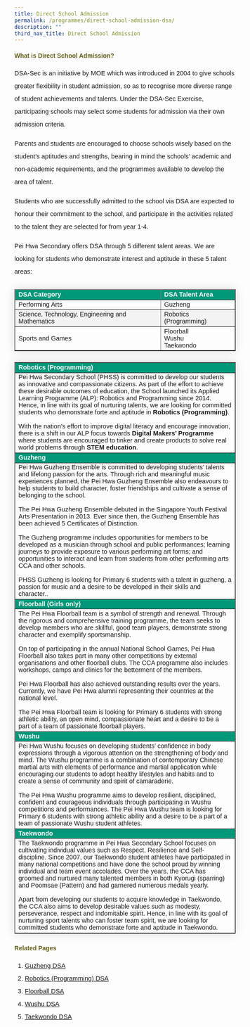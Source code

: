 ```yaml
---
title: Direct School Admission
permalink: /programmes/direct-school-admission-dsa/
description: ""
third_nav_title: Direct School Admission
---
```

<h4 style="color:#635f1a;font-weight:bold;font-family:sans-serif;">What is Direct School Admission?</h4>
<p style="font-size:14.5px; line-height:2;margin-top:15px; font-family:sans-serif">DSA-Sec is an initiative by MOE which was introduced in 2004 to give schools greater flexibility in student admission, so as to recognise more diverse range of student achievements and talents. Under the DSA-Sec Exercise, participating schools may select some students for admission via their own admission criteria. </p>
<p style="font-size:14.5px; line-height:2;margin-top:15px; font-family:sans-serif"> Parents and students are encouraged to choose schools wisely based on the student’s aptitudes and strengths, bearing in mind the schools’ academic and non-academic requirements, and the programmes available to develop the area of talent.</p>

<p style="font-size:14.5px; line-height:2;margin-top:15px; font-family:sans-serif">Students who are successfully admitted to the school via DSA are expected to honour their commitment to the school, and participate in the activities related to the talent they are selected for from year 1-4.</p>

<p style="font-size:14.5px; line-height:2;margin-top:15px; font-family:sans-serif">Pei Hwa Secondary offers DSA through 5 different talent areas. We are looking for students who demonstrate interest and aptitude in these 5 talent areas:</p>

<table style="border-collapse: collapse;margin: 25px 0;font-size:14.5px;font-family: sans-serif;box-shadow: 0 0 20px rgba(0, 0, 0, 0.15);" border="1">
<thead style="background-color: #009879; font-weight: bold; font-size: 14.5px;">
<tr>
				<td style="text-align:left;color:white;font-family:sans-serif;">DSA Category</td>
				<td style="text-align:left;color:white;font-family:sans-serif;">DSA Talent Area</td>
			</tr>
</thead>
	
<tbody>
<tr>
				<td style="font-family:sans-serif;">Performing Arts</td>
				<td style="font-family:sans-serif;margin-bottom:5px;">Guzheng</td>
</tr>
			
<tr style="background-color: #f3f3f3;">
				<td style="font-family:sans-serif;">Science, Technology, Engineering and Mathematics</td>
				<td style="font-family:sans-serif;margin-bottom:5px;">Robotics (Programming)</td>
</tr>
			
<tr>
				<td style="font-family:sans-serif;">Sports and Games</td>
				<td style="font-family:sans-serif;margin-bottom:5px;">Floorball <br>
Wushu  <br>
Taekwondo</td>
</tr>
						
</tbody>
</table>

<table border="1" style="border-collapse: collapse;margin: 25px 0;font-size:14.5px;font-family: sans-serif;box-shadow: 0 0 20px rgba(0, 0, 0, 0.15);">
<tbody>

<tr style="background-color: #009879;">
				<td style="font-size:14.5px;margin-bottom:5px; color:white;font-weight:bold;font-family:sans-serif;">Robotics (Programming)</td>
</tr>
			
<tr>
				<td style="font-size:14.5px;margin-bottom:5px;font-family:sans-serif;">Pei Hwa Secondary School (PHSS) is committed to develop our students as innovative and compassionate citizens. As part of the effort to achieve these desirable outcomes of education, the School launched its Applied Learning Programme (ALP): Robotics and Programming since 2014. Hence, in line with its goal of nurturing talents, we are looking for committed students who demonstrate forte and aptitude in <strong>Robotics (Programming)</strong>.
<br><br>With the nation’s effort to improve digital literacy and encourage innovation, there is a shift in our ALP focus towards <strong>Digital Makers’ Programme</strong> where students are encouraged to tinker and create products to solve real world problems through <strong>STEM education</strong>.</td>
</tr>
			
<tr style="background-color: #009879;">
				<td style="font-size:14.5px;margin-bottom:5px; color:white;font-weight:bold;font-family:sans-serif;">Guzheng</td>
				
</tr>
		     
<tr>
				<td style="font-size:14.5px;margin-bottom:5px;font-family:sans-serif;">Pei Hwa Guzheng Ensemble is committed to developing students’ talents and lifelong passion for the arts. Through rich and meaningful music experiences planned, the Pei Hwa Guzheng Ensemble also endeavours to help students to build character, foster friendships and cultivate a sense of belonging to the school. <br><br>
The Pei Hwa Guzheng Ensemble debuted in the Singapore Youth Festival Arts Presentation in 2013. Ever since then, the Guzheng Ensemble has been achieved 5 Certificates of Distinction.<br><br>
The Guzheng programme includes opportunities for members to be developed as a musician through school and public performances; learning journeys to provide exposure to various performing art forms; and opportunities to interact and learn from students from other performing arts CCA and other schools.<br><br>
PHSS Guzheng is looking for Primary 6 students with a talent in guzheng, a passion for music and a desire to be developed in their skills and character..</td>
</tr>
	
<tr style="background-color: #009879;">
				<td style="font-size:14.5px;margin-bottom:5px; color:white;font-weight:bold;font-family:sans-serif;">Floorball (Girls only)</td>
</tr>
			
<tr>
				<td style="font-size:14.5px;margin-bottom:5px;font-family:sans-serif;">The Pei Hwa Floorball team is a symbol of strength and renewal. Through the rigorous and comprehensive training programme, the team seeks to develop members who are skillful, good team players, demonstrate strong character and exemplify sportsmanship.&nbsp;<br><br> On top of participating in the annual National School Games, Pei Hwa Floorball also takes part in many other competitions by external organisations and other floorball clubs. The CCA programme also includes workshops, camps and clinics for the betterment of the members.<br><br>Pei Hwa Floorball has also achieved outstanding results over the years. Currently, we have Pei Hwa alumni representing their countries at the national level.<br><br>The Pei Hwa Floorball team is looking for Primary 6 students with strong athletic ability, an open mind, compassionate heart and a desire to be a part of a team of passionate floorball players.</td>
</tr>
			
<tr style="background-color: #009879;">
				<td style="font-size:14.5px;margin-bottom:5px; color:white;font-weight:bold;font-family:sans-serif;">Wushu</td>
				
</tr>
		     
<tr>
				<td style="font-size:14.5px;margin-bottom:5px;font-family:sans-serif;">Pei Hwa Wushu focuses on developing students’ confidence in body expressions through a vigorous attention on the strengthening of body and mind. The Wushu programme is a combination of contemporary Chinese martial arts with elements of performance and martial application while encouraging our students to adopt healthy lifestyles and habits and to create a sense of community and spirit of camaraderie.<br><br>
The Pei Hwa Wushu programme aims to develop resilient, disciplined, confident and courageous individuals through participating in Wushu competitions and performances. The Pei Hwa Wushu team is looking for Primary 6 students with strong athletic ability and a desire to be a part of a team of passionate Wushu student athletes.</td>
</tr>
	
<tr style="background-color: #009879;">
				<td style="font-size:14.5px;margin-bottom:5px; color:white;font-weight:bold;font-family:sans-serif;">Taekwondo</td>
</tr>
			
<tr>
				<td style="font-size:14.5px;margin-bottom:5px;font-family:sans-serif;">The Taekwondo programme in Pei Hwa Secondary School focuses on cultivating individual values such as Respect, Resilience and Self-discipline. Since 2007, our Taekwondo student athletes have participated in many national competitions and have done the school proud by winning individual and team event accolades. Over the years, the CCA has groomed and nurtured many talented members in both Kyorugi (sparring) and Poomsae (Pattern) and had garnered numerous medals yearly.<br><br>
Apart from developing our students to acquire knowledge in Taekwondo, the CCA also aims to develop desirable values such as modesty, perseverance, respect and indomitable spirit. Hence, in line with its goal of nurturing sport talents who can foster team spirit, we are looking for committed students who demonstrate forte and aptitude in Taekwondo.</td>
</tr>
</tbody></table>

<h4 style="color:#635f1a;font-weight:bold;font-family:sans-serif;">Related Pages</h4>
<ol style="margin-top:5px;"> 
	<li style="font-size:14.5px; line-height:2;font-family:sans-serif;"><a style="font-family:sans-serif;" rel="noopener noreferrer" target="_blank" href="https://www.peihwasec.moe.edu.sg/programmes/direct-school-admission/guzheng-dsa/">Guzheng DSA</a></li> 
<li style="font-size:14.5px; line-height:2;font-family:sans-serif;"><a style="font-family:sans-serif;" rel="noopener noreferrer" target="_blank" href="https://www.peihwasec.moe.edu.sg/programmes/direct-school-admission/robotics-programming-dsa/">Robotics (Programming) DSA</a></li> 
<li style="font-size:14.5px; line-height:2;font-family:sans-serif;"><a style="font-family:sans-serif;" rel="noopener noreferrer" target="_blank" href="https://www.peihwasec.moe.edu.sg/programmes/direct-school-admission/floorball-dsa/">Floorball DSA</a></li> 
<li style="font-size:14.5px; line-height:2;font-family:sans-serif;"><a style="font-family:sans-serif;" rel="noopener noreferrer" target="_blank" href="https://www.peihwasec.moe.edu.sg/programmes/direct-school-admission/wushu-dsa/">Wushu DSA</a></li> 
<li style="font-size:14.5px; line-height:2;font-family:sans-serif;"><a style="font-family:sans-serif;" rel="noopener noreferrer" target="_blank" href="https://www.peihwasec.moe.edu.sg/programmes/direct-school-admission/taekwondo-dsa/">Taekwondo DSA</a></li> 
	</ol>
